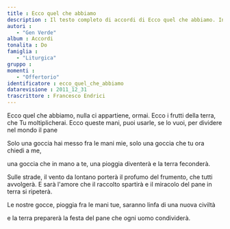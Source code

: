 ```yaml
--- 
title : Ecco quel che abbiamo
description : Il testo completo di accordi di Ecco quel che abbiamo. Inseriscila nel tuo canzoniere!
autori : 
   - "Gen Verde"
album : Accordi
tonalita : Do
famiglia : 
   - "Liturgica"
gruppo : 
momenti : 
   - "Offertorio"
identificatore : ecco_quel_che_abbiamo
datarevisione : 2011_12_31
trascrittore : Francesco Endrici
--- 
```




Ecco quel che abbiamo, nulla ci appartiene, ormai.
Ecco i frutti della terra, che Tu moltiplicherai.
Ecco queste mani, puoi usarle, se lo vuoi, 
per dividere nel mondo il pane 


Solo una goccia hai messo fra le mani mie,
solo una goccia che tu ora chiedi a me,


una goccia che in mano a te,
una pioggia diventerà e la terra feconderà.


Sulle strade, il vento da lontano porterà
il profumo del frumento, che tutti avvolgerà.
E sarà l'amore che il raccolto spartirà
e il miracolo del pane in terra si ripeterà. 


Le nostre gocce, pioggia fra le mani tue,
saranno linfa di una nuova civiltà


e la terra preparerà 
la festa del pane che ogni uomo condividerà.



